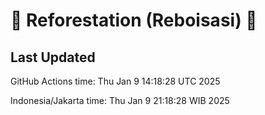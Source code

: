 
# 🌳 Reforestation (Reboisasi) 🌲

## Last Updated

GitHub Actions time: Thu Jan  9 14:18:28 UTC 2025

Indonesia/Jakarta time: Thu Jan  9 21:18:28 WIB 2025
